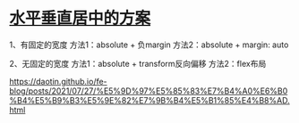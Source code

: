 # [水平垂直居中的方案](https://github.com/Daotin/fe-interview-2024/issues/4)

1、有固定的宽度
方法1：absolute + 负margin
方法2：absolute + margin: auto

2、无固定的宽度
方法1：absolute + transform反向偏移
方法2：flex布局

https://daotin.github.io/fe-blog/posts/2021/07/27/%E5%9D%97%E5%85%83%E7%B4%A0%E6%B0%B4%E5%B9%B3%E5%9E%82%E7%9B%B4%E5%B1%85%E4%B8%AD.html